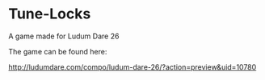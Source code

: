 Tune-Locks
==========

A game made for Ludum Dare 26

The game can be found here:

http://ludumdare.com/compo/ludum-dare-26/?action=preview&uid=10780
